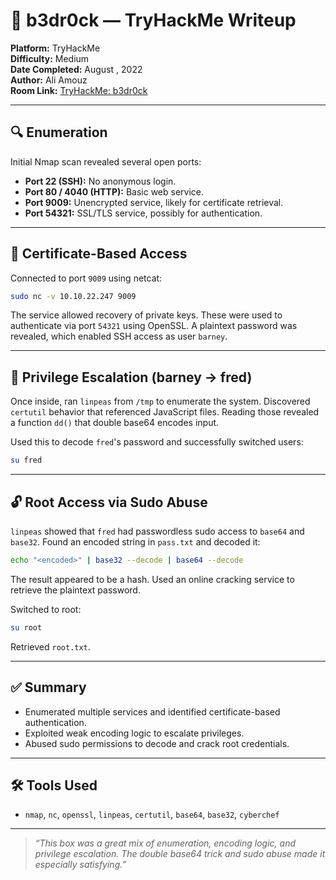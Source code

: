 
# 🧱 b3dr0ck — TryHackMe Writeup

**Platform:** TryHackMe  
**Difficulty:** Medium  
**Date Completed:** August , 2022  
**Author:** Ali Amouz  
**Room Link:** [TryHackMe: b3dr0ck](https://tryhackme.com/room/b3dr0ck)

---

## 🔍 Enumeration

Initial Nmap scan revealed several open ports:

- **Port 22 (SSH):** No anonymous login.
- **Port 80 / 4040 (HTTP):** Basic web service.
- **Port 9009:** Unencrypted service, likely for certificate retrieval.
- **Port 54321:** SSL/TLS service, possibly for authentication.

---

## 🔑 Certificate-Based Access

Connected to port `9009` using netcat:

```bash
sudo nc -v 10.10.22.247 9009
```

The service allowed recovery of private keys. These were used to authenticate via port `54321` using OpenSSL. A plaintext password was revealed, which enabled SSH access as user `barney`.

---

## 🧪 Privilege Escalation (barney → fred)

Once inside, ran `linpeas` from `/tmp` to enumerate the system. Discovered `certutil` behavior that referenced JavaScript files. Reading those revealed a function `dd()` that double base64 encodes input.

Used this to decode `fred`'s password and successfully switched users:

```bash
su fred
```

---

## 🔓 Root Access via Sudo Abuse

`linpeas` showed that `fred` had passwordless sudo access to `base64` and `base32`. Found an encoded string in `pass.txt` and decoded it:

```bash
echo "<encoded>" | base32 --decode | base64 --decode
```

The result appeared to be a hash. Used an online cracking service to retrieve the plaintext password.

Switched to root:

```bash
su root
```

Retrieved `root.txt`.

---

## ✅ Summary

- Enumerated multiple services and identified certificate-based authentication.
- Exploited weak encoding logic to escalate privileges.
- Abused sudo permissions to decode and crack root credentials.

---

## 🛠️ Tools Used

- `nmap`, `nc`, `openssl`, `linpeas`, `certutil`, `base64`, `base32`, `cyberchef`

---

> _“This box was a great mix of enumeration, encoding logic, and privilege escalation. The double base64 trick and sudo abuse made it especially satisfying.”_
```
